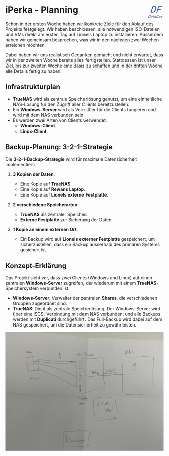 # iPerka - Planning  <img src="https://github.com/ironflipper/DataFlex/blob/main/Dokumentationen/iperka/Images/LOGO.png" alt="DataFlex Logo" align="right" width="50"/>

Schon in der ersten Woche haben wir konkrete Ziele für den Ablauf des Projekts festgelegt. Wir haben beschlossen, alle notwendigen ISO-Dateien und VMs direkt am ersten Tag auf Lionels Laptop zu installieren. Ausserdem haben wir gemeinsam besprochen, was wir in den nächsten zwei Wochen erreichen möchten.

Dabei haben wir uns realistisch Gedanken gemacht und nicht erwartet, dass wir in der zweiten Woche bereits alles fertigstellen. Stattdessen ist unser Ziel, bis zur zweiten Woche eine Basis zu schaffen und in der dritten Woche alle Details fertig zu haben.

## Infrastrukturplan

- **TrueNAS** wird als zentrale Speicherlösung genutzt, um eine einheitliche NAS-Lösung für den Zugriff aller Clients bereitzustellen.
- Ein **Windows-Server** wird als Vermittler für die Clients fungieren und wird mit dem NAS verbunden sein.
- Es werden zwei Arten von Clients verwendet:
  - **Windows-Client**.
  - **Linux-Client**.

## Backup-Planung: 3-2-1-Strategie

Die **3-2-1-Backup-Strategie** wird für maximale Datensicherheit implementiert:

1. **3 Kopien der Daten**:
   - Eine Kopie auf **TrueNAS**.
   - Eine Kopie auf **Rewans Laptop**.
   - Eine Kopie auf **Lionels externe Festplatte**.
   
2. **2 verschiedene Speicherarten**:
   - **TrueNAS** als zentraler Speicher.
   - **Externe Festplatte** zur Sicherung der Daten.

3. **1 Kopie an einem externen Ort**:
   - Ein Backup wird auf **Lionels externer Festplatte** gespeichert, um sicherzustellen, dass ein Backup ausserhalb des primären Systems gesichert ist.

## Konzept-Erklärung

Das Projekt sieht vor, dass zwei Clients (Windows und Linux) auf einen zentralen **Windows-Server** zugreifen, der wiederum mit einem **TrueNAS**-Speichersystem verbunden ist.

- **Windows-Server**: Verwalter der zentralen **Shares**, die verschiedenen Gruppen zugeordnet sind.
- **TrueNAS**: Dient als zentrale Speicherlösung. Der Windows-Server wird über eine iSCSI-Verbindung mit dem NAS verbunden, und alle Backups werden mit **Duplicati** durchgeführt. Das Full-Backup wird dabei auf dem NAS gespeichert, um die Datensicherheit zu gewährleisten.


![Konzept](https://github.com/ironflipper/DataFlex/blob/main/Dokumentationen/iperka/Images/Image%20(1).jpg)
